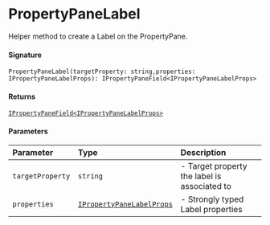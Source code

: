 # PropertyPaneLabel

Helper method to create a Label on the PropertyPane.

#### Signature
`PropertyPaneLabel(targetProperty: string,properties: IPropertyPaneLabelProps): IPropertyPaneField<IPropertyPaneLabelProps>`

#### Returns
[`IPropertyPaneField<IPropertyPaneLabelProps>`](../sp-client-preview/ipropertypanefield.md)


#### Parameters


| Parameter	   | Type    | Description |
|:-------------|:---------------|:------------|
| `targetProperty`    | `string` | - Target property the label is associated to |
| `properties`    | [`IPropertyPaneLabelProps`](../sp-client-preview/ipropertypanelabelprops.md) | - Strongly typed Label properties |

